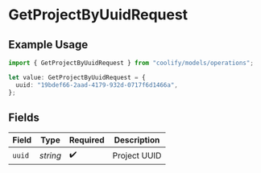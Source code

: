 # GetProjectByUuidRequest

## Example Usage

```typescript
import { GetProjectByUuidRequest } from "coolify/models/operations";

let value: GetProjectByUuidRequest = {
  uuid: "19bdef66-2aad-4179-932d-0717f6d1466a",
};
```

## Fields

| Field              | Type               | Required           | Description        |
| ------------------ | ------------------ | ------------------ | ------------------ |
| `uuid`             | *string*           | :heavy_check_mark: | Project UUID       |